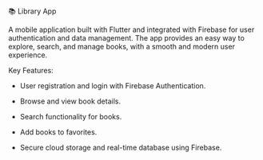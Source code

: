 📚 Library App

A mobile application built with Flutter and integrated with Firebase for user authentication and data management.
The app provides an easy way to explore, search, and manage books, with a smooth and modern user experience.

Key Features:

 - User registration and login with Firebase Authentication.

- Browse and view book details.

- Search functionality for books.

- Add books to favorites.

- Secure cloud storage and real-time database using Firebase.
